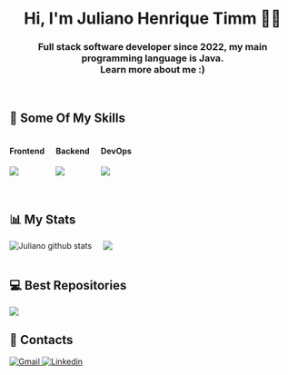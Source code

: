 # **<div align="center">Hi, I'm Juliano Henrique Timm 👩‍💻 </div>**  
  
### <div align="center">Full stack software developer since 2022, my main programming language is Java. <br>Learn more about me :)</div>  

<br/> 

## 👾 Some Of My Skills 
<div align="left" style="display: flex; flex-wrap: wrap; gap: 20px;">
  <div>
    <h4 align="left">Frontend</h4>
    <a href="https://skillicons.dev">
      <img align="center" src="https://skillicons.dev/icons?i=javascript,react,next,tailwind,bootstrap,css,html,jquery&theme=light" />
    </a>
  </div>
  <div>
    <h4 align="left">Backend</h4>
    <a href="https://skillicons.dev">
      <img align="center" src="https://skillicons.dev/icons?i=java,spring,typescript,nodejs,nest,prisma,postgresql,mysql,mongodb&theme=light" />
    </a>
  </div>
  <div>
    <h4 align="left">DevOps</h4>
    <a href="https://skillicons.dev">
      <img align="center" src="https://skillicons.dev/icons?i=docker,git,github,gitlab,linux,vercel&theme=light" />
    </a>
  </div>
</div>

<br/> 
<br/> 

## 📊 My Stats 
<div align="center" style="display: flex; flex-wrap: wrap; gap: 20px;">
  <img align="center" src="https://github-readme-stats.vercel.app/api?username=julianotimmhub&show_icons=true&include_all_commits=true&theme=merko&hide_border=true" alt="Juliano github stats" />
  <img align="center" src="https://github-readme-stats.vercel.app/api/top-langs/?username=julianotimmhub&layout=compact&theme=merko&hide_border=true" />
</div>

<br/> 

## 💻 Best Repositories
<div align="left" style="flex">
  <a href="https://github.com/JulianoTimmHub/portfolio">
    <img align="center" src="https://github-readme-stats.vercel.app/api/pin/?username=julianotimmhub&repo=portfolio&theme=merko&hide_border=true" />
  </a>
</div>

## 📱 Contacts
<div align="left">
  <a href="mailto:julianotimmtimm@gmail.com" target="_blank">
    <img src=https://img.shields.io/badge/gmail-414141?&style=for-the-badge&logo=gmail&logoColor=white alt=Gmail />
  </a>
  <a href="https://www.linkedin.com/in/juliano-henrique-timm/" target="_blank">
    <img src=https://img.shields.io/badge/linkedin-414141?&style=for-the-badge&logo=linkedin&logoColor=white alt=Linkedin />
  </a>
</div>  
